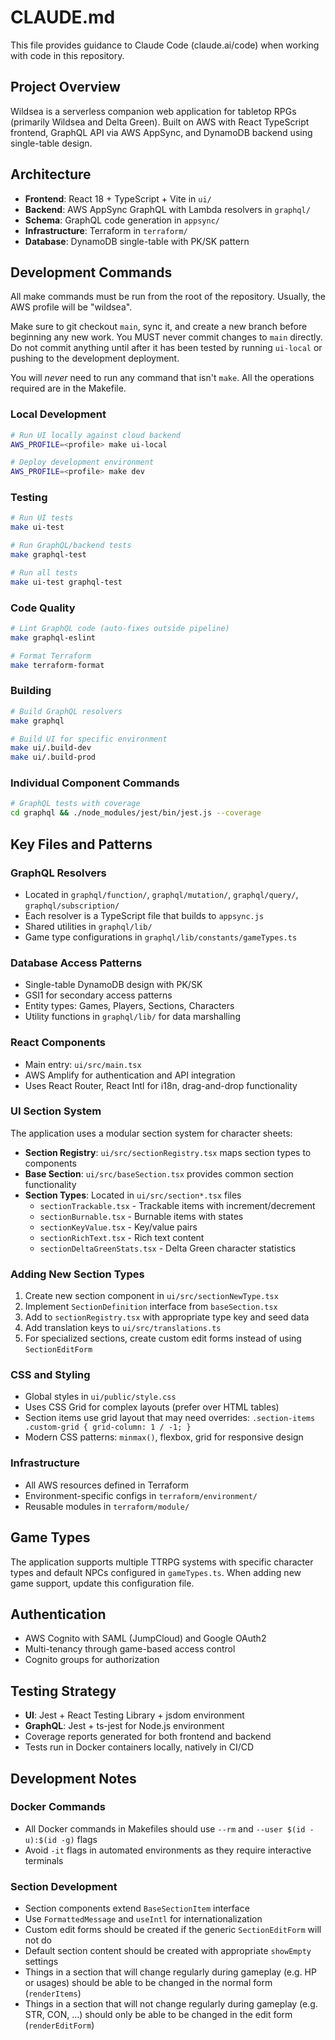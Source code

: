 # CLAUDE.md

This file provides guidance to Claude Code (claude.ai/code) when working with
code in this repository.

## Project Overview

Wildsea is a serverless companion web application for tabletop RPGs (primarily
Wildsea and Delta Green). Built on AWS with React TypeScript frontend, GraphQL
API via AWS AppSync, and DynamoDB backend using single-table design.

## Architecture

- **Frontend**: React 18 + TypeScript + Vite in `ui/`
- **Backend**: AWS AppSync GraphQL with Lambda resolvers in `graphql/`
- **Schema**: GraphQL code generation in `appsync/`
- **Infrastructure**: Terraform in `terraform/`
- **Database**: DynamoDB single-table with PK/SK pattern

## Development Commands

All make commands must be run from the root of the repository. Usually, the AWS
profile will be "wildsea".

Make sure to git checkout `main`, sync it, and create a new branch before
beginning any new work. You MUST never commit changes to `main` directly.  Do
not commit anything until after it has been tested by running `ui-local` or
pushing to the development deployment.

You will *never* need to run any command that isn't `make`. All the operations
required are in the Makefile.

### Local Development

```bash
# Run UI locally against cloud backend
AWS_PROFILE=<profile> make ui-local

# Deploy development environment
AWS_PROFILE=<profile> make dev
```

### Testing

```bash
# Run UI tests
make ui-test

# Run GraphQL/backend tests  
make graphql-test

# Run all tests
make ui-test graphql-test
```

### Code Quality

```bash
# Lint GraphQL code (auto-fixes outside pipeline)
make graphql-eslint

# Format Terraform
make terraform-format
```

### Building

```bash
# Build GraphQL resolvers
make graphql

# Build UI for specific environment
make ui/.build-dev
make ui/.build-prod
```

### Individual Component Commands

```bash
# GraphQL tests with coverage
cd graphql && ./node_modules/jest/bin/jest.js --coverage
```

## Key Files and Patterns

### GraphQL Resolvers

- Located in `graphql/function/`, `graphql/mutation/`, `graphql/query/`, `graphql/subscription/`
- Each resolver is a TypeScript file that builds to `appsync.js`
- Shared utilities in `graphql/lib/`
- Game type configurations in `graphql/lib/constants/gameTypes.ts`

### Database Access Patterns

- Single-table DynamoDB design with PK/SK
- GSI1 for secondary access patterns
- Entity types: Games, Players, Sections, Characters
- Utility functions in `graphql/lib/` for data marshalling

### React Components

- Main entry: `ui/src/main.tsx`
- AWS Amplify for authentication and API integration
- Uses React Router, React Intl for i18n, drag-and-drop functionality

### UI Section System

The application uses a modular section system for character sheets:

- **Section Registry**: `ui/src/sectionRegistry.tsx` maps section types to components
- **Base Section**: `ui/src/baseSection.tsx` provides common section functionality
- **Section Types**: Located in `ui/src/section*.tsx` files
  - `sectionTrackable.tsx` - Trackable items with increment/decrement
  - `sectionBurnable.tsx` - Burnable items with states
  - `sectionKeyValue.tsx` - Key/value pairs
  - `sectionRichText.tsx` - Rich text content
  - `sectionDeltaGreenStats.tsx` - Delta Green character statistics

### Adding New Section Types

1. Create new section component in `ui/src/sectionNewType.tsx`
2. Implement `SectionDefinition` interface from `baseSection.tsx`
3. Add to `sectionRegistry.tsx` with appropriate type key and seed data
4. Add translation keys to `ui/src/translations.ts`
5. For specialized sections, create custom edit forms instead of using `SectionEditForm`

### CSS and Styling

- Global styles in `ui/public/style.css`
- Uses CSS Grid for complex layouts (prefer over HTML tables)
- Section items use grid layout that may need overrides: `.section-items .custom-grid { grid-column: 1 / -1; }`
- Modern CSS patterns: `minmax()`, flexbox, grid for responsive design

### Infrastructure

- All AWS resources defined in Terraform
- Environment-specific configs in `terraform/environment/`
- Reusable modules in `terraform/module/`

## Game Types

The application supports multiple TTRPG systems with specific character types
and default NPCs configured in `gameTypes.ts`. When adding new game support,
update this configuration file.

## Authentication

- AWS Cognito with SAML (JumpCloud) and Google OAuth2
- Multi-tenancy through game-based access control
- Cognito groups for authorization

## Testing Strategy

- **UI**: Jest + React Testing Library + jsdom environment
- **GraphQL**: Jest + ts-jest for Node.js environment
- Coverage reports generated for both frontend and backend
- Tests run in Docker containers locally, natively in CI/CD

## Development Notes

### Docker Commands

- All Docker commands in Makefiles should use `--rm` and `--user $(id -u):$(id -g)` flags
- Avoid `-it` flags in automated environments as they require interactive terminals

### Section Development

- Section components extend `BaseSectionItem` interface
- Use `FormattedMessage` and `useIntl` for internationalization
- Custom edit forms should be created if the generic `SectionEditForm` will not do
- Default section content should be created with appropriate `showEmpty` settings
- Things in a section that will change regularly during gameplay (e.g. HP or usages) should be able to be changed in the normal form (`renderItems`)
- Things in a section that will not change regularly during gameplay (e.g. STR, CON, ...) should only be able to be changed in the edit form (`renderEditForm`)
